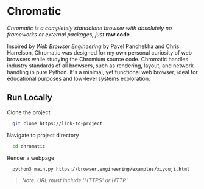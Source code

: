 
  # Chromatic
  *Chromatic is a completely standalone browser with absolutely no frameworks 
  or external packages, just* **raw code**.

  Inspired by *Web Browser Engineering* by Pavel Panchekha and Chris Harrelson, 
  Chromatic was designed for my own personal curiosity of web 
  browsers while studying the Chromium source code.
  Chromatic handles industry standards of all browsers, such as rendering, 
  layout, and network handling in pure Python. It's a minimal, yet functional 
  web browser; ideal for educational purposes and low-level systems exploration.
  
  
## Run Locally  
Clone the project  

~~~bash  
  git clone https://link-to-project
~~~

Navigate to project directory  

~~~bash  
  cd chromatic
~~~

Render a webpage

~~~bash  
  python3 main.py https://browser.engineering/examples/xiyouji.html
~~~  
> *Note: URL must include 'HTTPS' or HTTP'*

